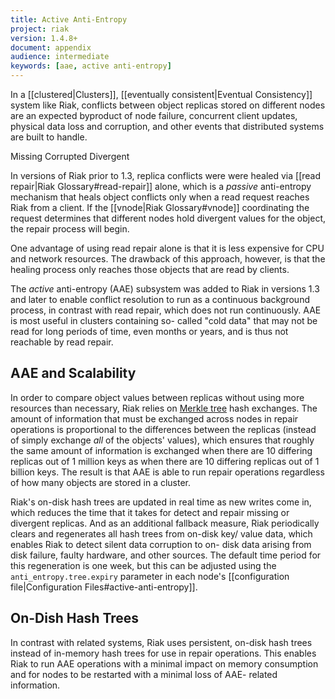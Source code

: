 ```yaml
---
title: Active Anti-Entropy
project: riak
version: 1.4.8+
document: appendix
audience: intermediate
keywords: [aae, active anti-entropy]
---
```


In a [[clustered|Clusters]], [[eventually consistent|Eventual
Consistency]] system like Riak, conflicts between object replicas stored
on different nodes are an expected byproduct of node failure, concurrent
client updates, physical data loss and corruption, and other events that
distributed systems are built to handle.

Missing
Corrupted
Divergent

In versions of Riak prior to 1.3, replica conflicts were were healed via
[[read repair|Riak Glossary#read-repair]] alone, which is a _passive_
anti-entropy mechanism that heals object conflicts only when a read
request reaches Riak from a client. If the [[vnode|Riak Glossary#vnode]]
coordinating the request determines that different nodes hold divergent
values for the object, the repair process will begin.

One advantage of using read repair alone is that it is less expensive
for CPU and network resources. The drawback of this approach, however,
is that the healing process only reaches those objects that are read by
clients.

The _active_ anti-entropy (AAE) subsystem was added to Riak in
versions 1.3 and later to enable conflict resolution to run as a
continuous background process, in contrast with read repair, which does
not run continuously. AAE is most useful in clusters containing so-
called "cold data" that may not be read for long periods of time, even
months or years, and is thus not reachable by read repair.

## AAE and Scalability

In order to compare object values between replicas without using more
resources than necessary, Riak relies on [Merkle tree](http://en.wikipedia.org/wiki/Merkle_tree)
hash exchanges. The amount of information that must be exchanged across
nodes in repair operations is proportional to the differences between
the replicas (instead of simply exchange _all_ of the objects' values),
which ensures that roughly the same amount of information is exchanged
when there are 10 differing replicas out of 1 million keys as when there
are 10 differing replicas out of 1 billion keys. The result is that AAE
is able to run repair operations regardless of how many objects are
stored in a cluster.

Riak's on-disk hash trees are updated in real time as new writes come
in, which reduces the time that it takes for detect and repair missing
or divergent replicas. And as an additional fallback measure, Riak
periodically clears and regenerates all hash trees from on-disk key/
value data, which enables Riak to detect silent data corruption to on-
disk data arising from disk failure, faulty hardware, and other sources.
The default time period for this regeneration is one week, but this can
be adjusted using the `anti_entropy.tree.expiry` parameter in each
node's [[configuration file|Configuration Files#active-anti-entropy]].

## On-Dish Hash Trees

In contrast with related systems, Riak uses persistent, on-disk hash
trees instead of in-memory hash trees for use in repair operations. This
enables Riak to run AAE operations with a minimal impact on memory
consumption and for nodes to be restarted with a minimal loss of AAE-
related information. 